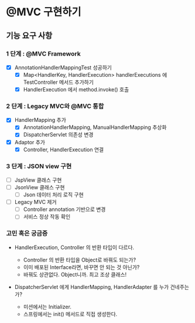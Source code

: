 # @MVC 구현하기

## 기능 요구 사항

### 1 단계 : @MVC Framework

- [x] AnnotationHandlerMappingTest 성공하기
  - [x] Map<HandlerKey, HandlerExecution> handlerExecutions 에 TestController 메서드 추가하기
  - [x] HandlerExecution 에서 method.invoke() 호출

### 2 단계 : Legacy MVC와 @MVC 통합
- [x] HandlerMapping 추가
  - [x] AnnotationHandlerMapping, ManualHandlerMapping 추상화
  - [x] DispatcherServlet 의존성 변경

- [x] Adaptor 추가
  - [x] Controller, HandlerExecution 연결

### 3 단계 : JSON view 구현

- [ ] JspView 클래스 구현
- [ ] JsonView 클래스 구현
  - [ ] Json 데이터 처리 로직 구현
- [ ] Legacy MVC 제거
  - [ ] Controller annotation 기반으로 변경
  - [ ] 서비스 정상 작동 확인

### 고민 혹은 궁금증

- HandlerExecution, Controller 의 반환 타입이 다르다.
  - Controller 의 반환 타입을 Object로 바꿔도 되는가?
  - 이미 배포된 Interface라면, 바꾸면 안 되는 것 아닌가?
  - 바꿔도 상관없다. Object니까. 최고 조상 클래스!
  
- DispatcherServlet 에게 HandlerMapping, HandlerAdapter 를 누가 건네주는가?
  - 미션에서는 Initializer.
  - 스프링에서는 init() 메서드로 직접 생성한다.
